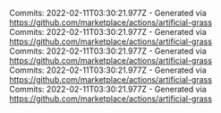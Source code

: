 Commits: 2022-02-11T03:30:21.977Z - Generated via https://github.com/marketplace/actions/artificial-grass
<br>
Commits: 2022-02-11T03:30:21.977Z - Generated via https://github.com/marketplace/actions/artificial-grass
<br>
Commits: 2022-02-11T03:30:21.977Z - Generated via https://github.com/marketplace/actions/artificial-grass
<br>
Commits: 2022-02-11T03:30:21.977Z - Generated via https://github.com/marketplace/actions/artificial-grass
<br>
Commits: 2022-02-11T03:30:21.977Z - Generated via https://github.com/marketplace/actions/artificial-grass
<br>
